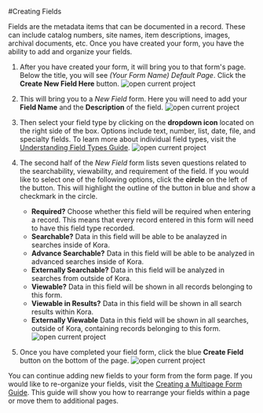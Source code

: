 #Creating Fields

Fields are the metadata items that can be documented in a record. These can include catalog numbers, site names, item descriptions, images, archival documents, etc. Once you have created your form, you have the ability to add and organize your fields.


1. After you have created your form, it will bring you to that form's page. Below the title, you will see *(Your Form Name) Default Page*. Click the **Create New Field Here** button. ![open current project](/forms-img/creating_fields_1_annotated.png "Step 1")

2. This will bring you to a *New Field* form. Here you will need to add your **Field Name** and the **Description** of the field. ![open current project](/forms-img/creating_fields_2_annotated.png "Step 2")


3. Then select your field type by clicking on the **dropdown icon** located on the right side of the box. Options include text, number, list, date, file, and specialty fields. To learn more about individual field types, visit the [Understanding Field Types Guide](/forms/understanding_field_types.md). ![open current project](/forms-img/creating_fields_3_annotated.png "Step 3")

4. The second half of the *New Field* form lists seven questions related to the  searchability, viewability, and requirement of the field. If you would like to select one of the following options, click the **circle** on the left of the button. This will highlight the outline of the button in blue and show a checkmark in the circle.
	* 	**Required?** Choose whether this field will be required when entering a record. This means that every record entered in this form will need to have this field type recorded.
	* **Searchable?** Data in this field will be able to be analayzed in searches inside of Kora.
	* **Advance Searchable?** Data in this field will be able to be analyzed in advanced searches inside of Kora.
	* **Externally Searchable?** Data in this field will be analyzed in searches from outside of Kora.
	* **Viewable?** Data in this field will be shown in all records belonging to this form.
	* **Viewable in Results?** Data in this field will be shown in all search results within Kora.
	* **Externally Viewable** Data in this field will be shown in all searches, outside of Kora, containing records belonging to this form. ![open current project](/forms-img/creating_fields_4_annotated.png "Step 4")


5. Once you have completed your field form, click the blue **Create Field** button on the bottom of the page. ![open current project](/forms-img/creating_fields_5_annotated.png "Step 5")

You can continue adding new fields to your form from the form page. If you would like to re-organize your fields, visit the [Creating a Multipage Form Guide](/forms/creating_a_multipage_form.md). This guide will show you how to rearrange your fields within a page or move them to additional pages.

